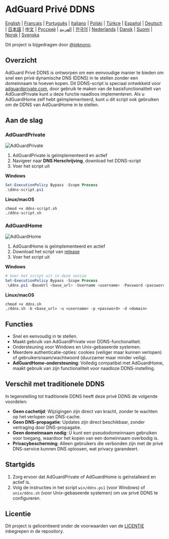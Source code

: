 # AdGuard Privé DDNS

[English](readme.md) | [Français](readme.fr.md) | [Português](readme.pt.md) | [Italiano](readme.it.md) | [Polski](readme.pl.md) | [Türkçe](readme.tr.md) | [Español](readme.es.md) | [Deutsch](readme.de.md) | [日本語](readme.ja.md) | [中文](readme.zh.md) | [Русский](readme.ru.md) | [العربية](readme.ar.md) | [한국어](readme.ko.md) | [Nederlands](readme.nl.md) | [Dansk](readme.da.md) | [Suomi](readme.fi.md) | [Norsk](readme.no.md) | [Svenska](readme.sv.md)

Dit project is bijgedragen door [@jqknono](https://github.com/jqknono).

## Overzicht

AdGuard Privé DDNS is ontworpen om een eenvoudige manier te bieden om snel een privé dynamische DNS (DDNS) in te stellen zonder een domeinnaam te hoeven kopen.
Dit DDNS-script is speciaal ontwikkeld voor [adguardprivate.com](https://adguardprivate.com), door gebruik te maken van de basisfunctionaliteit van AdGuardPrivate kunt u deze functie naadloos implementeren.
Als u AdGuardHome zelf hebt geïmplementeerd, kunt u dit script ook gebruiken om de DDNS van AdGuardHome in te stellen.

## Aan de slag

### AdGuardPrivate

![AdGuardPrivate](./assets/adguardprivate.webp)

1. AdGuardPrivate is geïmplementeerd en actief
2. Navigeer naar **DNS Herschrijving**, download het DDNS-script
3. Voer het script uit

**Windows**

```powershell
Set-ExecutionPolicy Bypass -Scope Process
.\ddns-script.ps1
```

**Linux/macOS**

```shell
chmod +x ddns-script.sh
./ddns-script.sh
```

### AdGuardHome

![AdGuardHome](./assets/adguardhome.webp)

1. AdGuardHome is geïmplementeerd en actief
2. Download het script van [release](https://github.com/AdGuardPrivate/adguardprivate-ddns/releases)
3. Voer het script uit

**Windows**

```powershell
# Voer het script uit in deze sessie
Set-ExecutionPolicy Bypass -Scope Process
.\ddns.ps1 -BaseUrl <base_url> -Username <username> -Password <password> -Domain <domain>
```

**Linux/macOS**

```shell
chmod +x ddns.sh
./ddns.sh -b <base_url> -u <username> -p <password> -d <domain>
```

## Functies

- Snel en eenvoudig in te stellen.
- Maakt gebruik van AdGuardPrivate voor DDNS-functionaliteit.
- Ondersteuning voor Windows en Unix-gebaseerde systemen.
- Meerdere authenticatie-opties: cookies (veiliger maar kunnen verlopen) of gebruikersnaam/wachtwoord (duurzamer maar minder veilig).
- **AdGuardHome-ondersteuning**: Volledig compatibel met AdGuardHome, maakt gebruik van zijn functionaliteit voor naadloze DDNS-instelling.

## Verschil met traditionele DDNS

In tegenstelling tot traditionele DDNS heeft deze privé DDNS de volgende voordelen:

- **Geen cachetijd**: Wijzigingen zijn direct van kracht, zonder te wachten op het verlopen van DNS-cache.
- **Geen DNS-propagatie**: Updates zijn direct beschikbaar, zonder vertraging door DNS-propagatie.
- **Geen domeinnaam nodig**: U kunt een pseudodomeinnaam gebruiken voor toegang, waardoor het kopen van een domeinnaam overbodig is.
- **Privacybescherming**: Alleen gebruikers die verbonden zijn met de privé DNS-service kunnen DNS oplossen, wat privacy garandeert.

## Startgids

1. Zorg ervoor dat AdGuardPrivate of AdGuardHome is geïnstalleerd en actief is.
2. Volg de instructies in het script `win/ddns.ps1` (voor Windows) of `unix/ddns.sh` (voor Unix-gebaseerde systemen) om uw privé DDNS te configureren.

## Licentie

Dit project is gelicentieerd onder de voorwaarden van de [LICENTIE](LICENSE) inbegrepen in de repository.